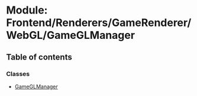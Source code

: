 # Module: Frontend/Renderers/GameRenderer/WebGL/GameGLManager

## Table of contents

### Classes

- [GameGLManager](../classes/frontend_renderers_gamerenderer_webgl_gameglmanager.gameglmanager.md)
